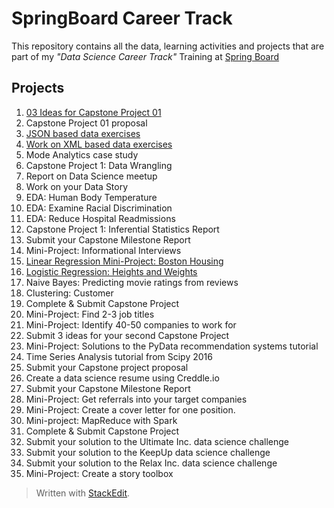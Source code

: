 SpringBoard Career Track
========================
This repository contains all the data, learning activities and projects that are part of my *"Data Science Career Track"* Training at [Spring Board](https://www.springboard.com)

## Projects
 1. [03 Ideas for Capstone Project 01](https://github.com/JCardenasRdz/SpringBoard/tree/master/Projects/01_Ideas_Capstone_01)
 2. Capstone Project 01 proposal
 3. [JSON based data exercises](https://github.com/jdatascientist/SpringBoard/tree/master/Projects/03_Jason)
 4. [Work on XML based data exercises](https://github.com/jdatascientist/SpringBoard/tree/master/Projects/04_Xml)
 5. Mode Analytics case study
 6. Capstone Project 1: Data Wrangling
 7. Report on Data Science meetup
 8. Work on your Data Story
 9. EDA: Human Body Temperature
 10. EDA: Examine Racial Discrimination
 11. EDA: Reduce Hospital Readmissions
 12. Capstone Project 1: Inferential Statistics Report
 13. Submit your Capstone Milestone Report
 14. Mini-Project: Informational Interviews
15. [Linear Regression Mini-Project: Boston Housing](https://github.com/jdatascientist/SpringBoard/tree/master/Projects/15_Linear_Regression)
 16. [Logistic Regression: Heights and Weights](https://github.com/jdatascientist/SpringBoard/tree/master/Projects/16_Logistic_Regression)
 17. Naive Bayes: Predicting movie ratings from reviews
 18. Clustering: Customer
 19. Complete & Submit Capstone Project
 20. Mini-Project: Find 2-3 job titles
 21. Mini-Project: Identify 40-50 companies to work for
 22. Submit 3 ideas for your second Capstone Project
 23. Mini-Project: Solutions to the PyData recommendation systems tutorial
 24. Time Series Analysis tutorial from Scipy 2016
 25. Submit your Capstone project proposal
 26. Create a data science resume using Creddle.io
 27. Submit your Capstone Milestone Report
 28. Mini-Project: Get referrals into your target companies
 29. Mini-Project: Create a cover letter for one position.
 30. Mini-project: MapReduce with Spark
 31. Complete & Submit Capstone Project
 32. Submit your solution to the Ultimate Inc. data science challenge
 33. Submit your solution to the KeepUp data science challenge
 34. Submit your solution to the Relax Inc. data science challenge
 35. Mini-Project: Create a story toolbox

> Written with [StackEdit](https://stackedit.io/).
